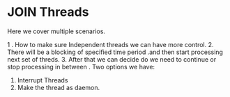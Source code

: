 # JOIN Threads
Here we cover multiple scenarios.

1 . How to make sure Independent threads we can have more control.
2.  There will be a blocking of specified time period .and then start processing next set of threds. 
3.  After that we can decide do we need to continue or stop processing in between .
    Two options we have:
   1. Interrupt Threads
   2. Make the thread as daemon.
  
